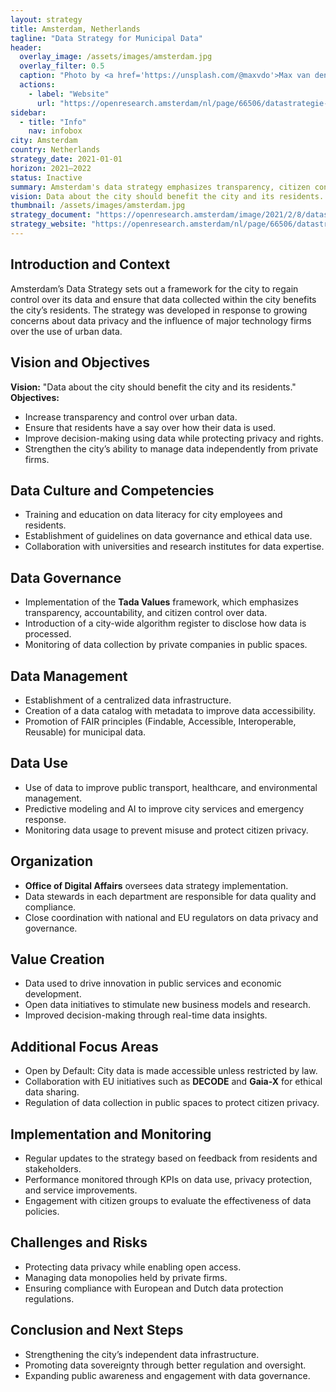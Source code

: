 ```yaml
---
layout: strategy
title: Amsterdam, Netherlands
tagline: "Data Strategy for Municipal Data"
header:
  overlay_image: /assets/images/amsterdam.jpg
  overlay_filter: 0.5
  caption: "Photo by <a href='https://unsplash.com/@maxvdo'>Max van den Oetelaar</a> on <a href='https://unsplash.com/photos/-e4vLFZV9QM'>Unsplash</a>"
  actions:
    - label: "Website"
      url: "https://openresearch.amsterdam/nl/page/66506/datastrategie-gemeente-amsterdam"
sidebar:
  - title: "Info"
    nav: infobox
city: Amsterdam
country: Netherlands
strategy_date: 2021-01-01
horizon: 2021–2022
status: Inactive
summary: Amsterdam's data strategy emphasizes transparency, citizen control over data, and ethical data management in urban planning and city services.
vision: Data about the city should benefit the city and its residents.
thumbnail: /assets/images/amsterdam.jpg
strategy_document: "https://openresearch.amsterdam/image/2021/2/8/datastrategie_gemeente_amsterdam.pdf"
strategy_website: "https://openresearch.amsterdam/nl/page/66506/datastrategie-gemeente-amsterdam"
---
```


## Introduction and Context
Amsterdam’s Data Strategy sets out a framework for the city to regain control over its data and ensure that data collected within the city benefits the city’s residents. The strategy was developed in response to growing concerns about data privacy and the influence of major technology firms over the use of urban data.

## Vision and Objectives
**Vision:** "Data about the city should benefit the city and its residents."  
**Objectives:**  
- Increase transparency and control over urban data.  
- Ensure that residents have a say over how their data is used.  
- Improve decision-making using data while protecting privacy and rights.  
- Strengthen the city’s ability to manage data independently from private firms.  

## Data Culture and Competencies
- Training and education on data literacy for city employees and residents.  
- Establishment of guidelines on data governance and ethical data use.  
- Collaboration with universities and research institutes for data expertise.  

## Data Governance
- Implementation of the **Tada Values** framework, which emphasizes transparency, accountability, and citizen control over data.  
- Introduction of a city-wide algorithm register to disclose how data is processed.  
- Monitoring of data collection by private companies in public spaces.  

## Data Management
- Establishment of a centralized data infrastructure.  
- Creation of a data catalog with metadata to improve data accessibility.  
- Promotion of FAIR principles (Findable, Accessible, Interoperable, Reusable) for municipal data.  

## Data Use
- Use of data to improve public transport, healthcare, and environmental management.  
- Predictive modeling and AI to improve city services and emergency response.  
- Monitoring data usage to prevent misuse and protect citizen privacy.  

## Organization
- **Office of Digital Affairs** oversees data strategy implementation.  
- Data stewards in each department are responsible for data quality and compliance.  
- Close coordination with national and EU regulators on data privacy and governance.  

## Value Creation
- Data used to drive innovation in public services and economic development.  
- Open data initiatives to stimulate new business models and research.  
- Improved decision-making through real-time data insights.  

## Additional Focus Areas
- Open by Default: City data is made accessible unless restricted by law.  
- Collaboration with EU initiatives such as **DECODE** and **Gaia-X** for ethical data sharing.  
- Regulation of data collection in public spaces to protect citizen privacy.  

## Implementation and Monitoring
- Regular updates to the strategy based on feedback from residents and stakeholders.  
- Performance monitored through KPIs on data use, privacy protection, and service improvements.  
- Engagement with citizen groups to evaluate the effectiveness of data policies.  

## Challenges and Risks
- Protecting data privacy while enabling open access.  
- Managing data monopolies held by private firms.  
- Ensuring compliance with European and Dutch data protection regulations.  

## Conclusion and Next Steps
- Strengthening the city’s independent data infrastructure.  
- Promoting data sovereignty through better regulation and oversight.  
- Expanding public awareness and engagement with data governance.  
